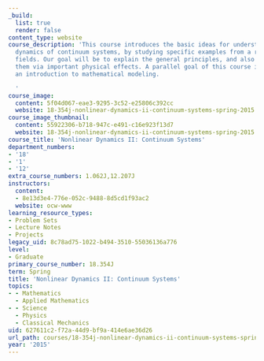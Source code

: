 ```yaml
---
_build:
  list: true
  render: false
content_type: website
course_description: 'This course introduces the basic ideas for understanding the
  dynamics of continuum systems, by studying specific examples from a range of different
  fields. Our goal will be to explain the general principles, and also to illustrate
  them via important physical effects. A parallel goal of this course is to give you
  an introduction to mathematical modeling.

  '
course_image:
  content: 5f04d067-eae3-9295-3c52-e25806c392cc
  website: 18-354j-nonlinear-dynamics-ii-continuum-systems-spring-2015
course_image_thumbnail:
  content: 55922306-b718-947c-e491-c16e923f13d7
  website: 18-354j-nonlinear-dynamics-ii-continuum-systems-spring-2015
course_title: 'Nonlinear Dynamics II: Continuum Systems'
department_numbers:
- '18'
- '1'
- '12'
extra_course_numbers: 1.062J,12.207J
instructors:
  content:
  - 8e13d3e4-776e-052c-9488-8d5cd1f93ac2
  website: ocw-www
learning_resource_types:
- Problem Sets
- Lecture Notes
- Projects
legacy_uid: 8c78ad75-1022-b494-3510-55036136a776
level:
- Graduate
primary_course_number: 18.354J
term: Spring
title: 'Nonlinear Dynamics II: Continuum Systems'
topics:
- - Mathematics
  - Applied Mathematics
- - Science
  - Physics
  - Classical Mechanics
uid: 627611c2-f72a-44d9-bf9a-414e6ae36d26
url_path: courses/18-354j-nonlinear-dynamics-ii-continuum-systems-spring-2015
year: '2015'
---
```

